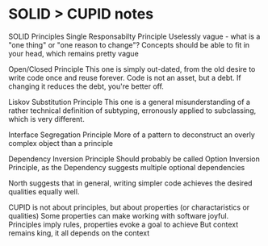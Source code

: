 # SOLID > CUPID notes

SOLID Principles
Single Responsabilty Principle
    Uselessly vague - what is a "one thing" or "one reason to change"?
    Concepts should be able to fit in your head, which remains pretty vague 

Open/Closed Principle
    This one is simply out-dated, from the old desire to write code once and reuse forever. 
    Code is not an asset, but a debt. If changing it reduces the debt, you're better off.

Liskov Substitution Principle
    This one is a general misunderstanding of a rather technical definition of subtyping, erronously applied to subclassing, which is very different. 
    
Interface Segregation Principle
    More of a pattern to deconstruct an overly complex object than a principle

Dependency Inversion Principle
    Should probably be called Option Inversion Principle, as the Dependency suggests multiple optional dependencies


North suggests that in general, writing simpler code achieves the desired qualities equally well. 



CUPID is not about principles, but about properties (or charactaristics or qualities)
Some properties can make working with software joyful. 
Principles imply rules, properties evoke a goal to achieve
But context remains king, it all depends on the context
